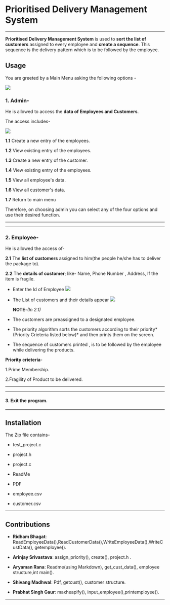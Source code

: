 
# Prioritised Delivery Management System

--- 
 **Prioritised Delivery Management System** is used to **sort the list of customers** assigned to every employee and **create a sequence**. This sequence is the delivery pattern which is to be followed by the employee.



## Usage

You are greeted by a Main Menu asking the following options - 

  ![](https://raw.githubusercontent.com/shivang-madhwal/DS_Project_2020/master/final/Images/Img1.png)

### 1. **Admin**-
   He is allowed to access the **data of Employees and Customers**.  

The access includes- 

![](https://raw.githubusercontent.com/shivang-madhwal/DS_Project_2020/master/final/Images/img2.png)

**1.1** Create a new entry of the employees.
			
**1.2** View existing entry of the employees.
				
**1.3** Create a new entry of the customer.
			
**1.4** View existing entry of the employees.

**1.5** View all employee's data.

**1.6** View all customer's data.

**1.7** Return to main menu

Therefore, on choosing admin you can select  any of the four options and use their desired function.
___
---
### 2. **Employee**- 		
He is allowed the access of-

**2.1** The **list of customers** assigned to him(the people he/she has to deliver the package to).

**2.2** The **details of customer**;
like-  Name, Phone Number , Address, If the item is fragile.

- Enter the Id of Employee
  ![](https://raw.githubusercontent.com/shivang-madhwal/DS_Project_2020/master/final/Images/img3.png)

- The List of customers and their details appear
![](https://raw.githubusercontent.com/shivang-madhwal/DS_Project_2020/master/final/Images/img4.png)

  **NOTE**-*(In 2.1)*
  
-  The customers are preassigned to a designated employee.
 	
- The priority algorithm sorts the customers according to their priority*(Priority Crieteria listed below)* and then prints them on the screen.
	
- The sequence of customers printed , is to be followed by the employee while delivering the products.

**Priority crieteria**- 
		
 1.Prime Membership.
	
2.Fragility of Product to be delivered.  
___
___


#### 3. **Exit the program**.
___

## Installation

The Zip file contains-

- test_project.c

- project.h

- project.c

- ReadMe

- PDF 

- employee.csv 

- customer.csv
___

## Contributions

 - **Ridham Bhagat**: ReadEmployeeData(),ReadCustomerData(),WriteEmployeeData(),WriteCustData(), getemployee().
 
 - **Arinjay Srivastava**: 
assign_priority(), create(), project.h .
 
 - **Aryaman Rana**: Readme(using Markdown), get_cust_data(), employee structure,int main().
  
 - **Shivang Madhwal**: Pdf, getcust(), customer structure.
  
 - **Prabhat Singh Gaur**: maxheapify(), input_employee(),printemployee().
___
